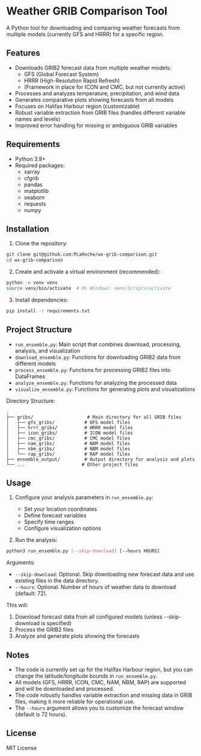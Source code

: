 # Weather GRIB Comparison Tool

A Python tool for downloading and comparing weather forecasts from multiple models (currently GFS and HRRR) for a specific region.

## Features

- Downloads GRIB2 forecast data from multiple weather models:
  - GFS (Global Forecast System)
  - HRRR (High-Resolution Rapid Refresh)
  - (Framework in place for ICON and CMC, but not currently active)
- Processes and analyzes temperature, precipitation, and wind data
- Generates comparative plots showing forecasts from all models
- Focuses on Halifax Harbour region (customizable)
- Robust variable extraction from GRIB files (handles different variable names and levels)
- Improved error handling for missing or ambiguous GRIB variables

## Requirements

- Python 3.9+
- Required packages:
  - xarray
  - cfgrib
  - pandas
  - matplotlib
  - seaborn
  - requests
  - numpy

## Installation

1. Clone the repository:
```bash
git clone git@github.com:PLaRoche/wx-grib-comparison.git
cd wx-grib-comparison
```

2. Create and activate a virtual environment (recommended):
```bash
python -m venv venv
source venv/bin/activate  # On Windows: venv\Scripts\activate
```

3. Install dependencies:
```bash
pip install -r requirements.txt
```

## Project Structure

- `run_ensemble.py`: Main script that combines download, processing, analysis, and visualization
- `download_ensemble.py`: Functions for downloading GRIB2 data from different models
- `process_ensemble.py`: Functions for processing GRIB2 files into DataFrames
- `analyze_ensemble.py`: Functions for analyzing the processed data
- `visualize_ensemble.py`: Functions for generating plots and visualizations

Directory Structure:
```
.
├── gribs/                    # Main directory for all GRIB files
│   ├── gfs_gribs/           # GFS model files
│   ├── hrrr_gribs/          # HRRR model files
│   ├── icon_gribs/          # ICON model files
│   ├── cmc_gribs/           # CMC model files
│   ├── nam_gribs/           # NAM model files
│   ├── nbm_gribs/           # NBM model files
│   └── rap_gribs/           # RAP model files
├── ensemble_output/         # Output directory for analysis and plots
└── ...                     # Other project files
```

## Usage

1. Configure your analysis parameters in `run_ensemble.py`:
   - Set your location coordinates
   - Define forecast variables
   - Specify time ranges
   - Configure visualization options

2. Run the analysis:
```bash
python3 run_ensemble.py [--skip-download] [--hours HOURS]
```

Arguments:
- `--skip-download`: Optional. Skip downloading new forecast data and use existing files in the data directory.
- `--hours`: Optional. Number of hours of weather data to download (default: 72).

This will:
1. Download forecast data from all configured models (unless --skip-download is specified)
2. Process the GRIB2 files
3. Analyze and generate plots showing the forecasts

## Notes

- The code is currently set up for the Halifax Harbour region, but you can change the latitude/longitude bounds in `run_ensemble.py`.
- All models (GFS, HRRR, ICON, CMC, NAM, NBM, RAP) are supported and will be downloaded and processed.
- The code robustly handles variable extraction and missing data in GRIB files, making it more reliable for operational use.
- The `--hours` argument allows you to customize the forecast window (default is 72 hours).

## License

MIT License 